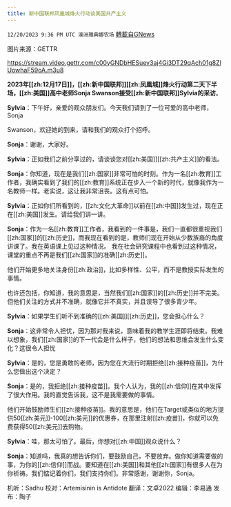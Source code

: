 ```yaml
---
title: 新中国联邦凤凰城烽火行动谈美国共产主义
---
```

`12/20/2023 9:36 PM UTC 澳洲雅典娜农场` [轉載自GNews](https://gnews.org/articles/2133889)

图片来源：GETTR

https://stream.video.gettr.com/c00yGNDbHESuev3aj4Gi3DT29qAch01g8ZlUowhaF59oA.m3u8

**2023年[[zh:12月17日]]，[[zh:新中国联邦]][[zh:凤凰城]]烽火行动第二天下半场，[[zh:美国]]高中老师Sonja Swanson接受[[zh:新中国联邦]]Sylvia的采访**。

**Sylvia**：下午好，亲爱的观众朋友们。今天我们请到了一位可爱的高中老师，Sonja 

Swanson，欢迎她的到来，请和我们的观众打个招呼。

**Sonja**：谢谢，大家好。

**Sylvia**：正如我们之前分享过的，请谈谈您对[[zh:美国]][[zh:共产主义]]的看法。

**Sonja**：你知道，现在是我们[[zh:国家]]非常可怕的时刻。作为一名[[zh:教育]]工作者，我确实看到了我们的[[zh:教育]]系统正在步入一个新的时代，就像我作为一名教师一样。老实说，这让我非常沮丧。这有点可怕。

**Sylvia**：正如你们所看到的，[[zh:文化大革命]]以前在[[zh:中国]]发生过，现在正在[[zh:美国]]发生。请给我们讲一讲。

**Sonja**：作为一名[[zh:教育]]工作者，我看到的一件事是，我们一直都很重视我们[[zh:国家]]的[[zh:历史]]，而我现在看到的是，教师们现在开始从少数族裔的角度讲课了。我在英语课上见过这种情况。
我在社会研究课程中也看到过这种情况，课堂的重点不再是我们[[zh:国家]]的准确[[zh:历史]]。

他们开始更多地关注身份[[zh:政治]]，比如多样性、公平，而不是教授实际发生的事情。

也许还包括，你知道，我的意思是，当然我们[[zh:国家]]的[[zh:历史]]并不完美。但他们关注的方式并不准确，就像它并不真实，并且误导了很多青少年。

**Sylvia**：如果学生们听不到准确的[[zh:美国]][[zh:历史]]，您会担心什么？

**Sonja**：这非常令人担忧，因为那对我来说，意味着我的教学生涯即将结束。我难以想象，我们[[zh:国家]]的下一代会是什么样子，他们的想法和思维会发生什么变化？这很令人担忧

**Sylvia**：是的，您是勇敢的老师，因为您在大流行时期拒绝[[zh:接种疫苗]]，为什么您做出这个决定？

**Sonja**：是的，我拒绝[[zh:接种疫苗]]。我个人认为，我的[[zh:信仰]]在其中发挥了很大作用。我的直觉告诉我，这不是我需要做的事情。

他们开始鼓励师生们[[zh:接种疫苗]]。我的意思是，他们在Target或类似的地方提供50[[zh:美元]]-100[[zh:美元]]的优惠券，在那里注射[[zh:疫苗]]，你就可以免费获得50[[zh:美元]]去购物。

**Sylvia**：哇，那太可怕了。最后，你想对[[zh:中国]]观众说什么？

**Sonja**：知道吗，我真的想告诉你们，要鼓励自己，不要放弃。做你知道需要做的事，为你的[[zh:信仰]]而战。要知道在[[zh:美国]]和其他[[zh:国家]]有很多人在为你祈祷。我们惦记着你们，我们支持你们。非常感谢，谢谢你，Sonja。

          
机听：Sadhu  校对：Artemisinin is Antidote  翻译：文卓2022  编辑：李易通  发布：陶子



